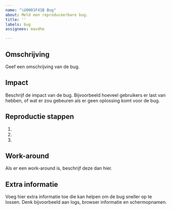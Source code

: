 ```yaml
---
name: "\U0001F41B Bug"
about: Meld een reproduceerbare bug.
title: ''
labels: bug
assignees: mavdhe

---
```


## Omschrijving

Geef een omschrijving van de bug.

## Impact

Beschrijf de impact van de bug. Bijvoorbeeld hoeveel gebruikers er last van hebben, of wat er zou gebeuren als er geen oplossing komt voor de bug.

## Reproductie stappen

1.
2.
3.

## Work-around

Als er een work-around is, beschrijf deze dan hier.

## Extra informatie

Voeg hier extra informatie toe die kan helpen om de bug sneller op te lossen. Denk bijvoorbeeld aan logs, browser informatie en schermopnamen.
